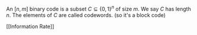 An $[n,m]$ binary code is a subset $C\subseteq \{ 0,1 \}^{n}$ of size $m$. 
We say $C$ has length $n$. The elements of $C$ are called codewords. 
(so it's a block code)

[[Information Rate]]